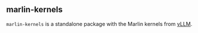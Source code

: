 ## marlin-kernels

`marlin-kernels` is a standalone package with the Marlin kernels from
[vLLM](https://github.com/vllm-project/vllm).
